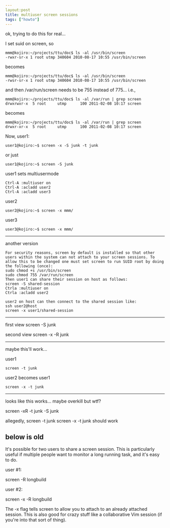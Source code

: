 ```yaml
---
layout:post
title: multiuser screen sessions
tags: ["howto"]
---
```



ok, trying to do this for real...


I set suid on screen, so

    mmm@kojiro:~/projects/ttu/doc$ ls -al /usr/bin/screen
    -rwxr-sr-x 1 root utmp 340604 2010-08-17 10:55 /usr/bin/screen

becomes

    mmm@kojiro:~/projects/ttu/doc$ ls -al /usr/bin/screen
    -rwsr-sr-x 1 root utmp 340604 2010-08-17 10:55 /usr/bin/screen

and then /var/run/screen needs to be 755 instead of 775... i.e.,

    mmm@kojiro:~/projects/ttu/doc$ ls -al /var/run | grep screen
    drwxrwxr-x  5 root     utmp      100 2011-02-08 10:17 screen

becomes

    mmm@kojiro:~/projects/ttu/doc$ ls -al /var/run | grep screen
    drwxr-xr-x  5 root     utmp      100 2011-02-08 10:17 screen


Now, user1:

    user1@kojiro:~$ screen -x -S junk -t junk

or just

    user1@kojiro:~$ screen -S junk

user1 sets multiusermode

    Ctrl-A :multiuser on
    Ctrl-A :acladd user2
    Ctrl-A :acladd user3

user2
 
    user2@kojiro:~$ screen -x mmm/

user3

    user3@kojiro:~$ screen -x mmm/

---

another version

    For security reasons, screen by default is installed so that other users within the system can not attach to your screen sessions. To allow this to be changed one must set screen to run SUID root by doing the following (once):
    sudo chmod +s /usr/bin/screen
    sudo chmod 755 /var/run/screen
    Then user1 can share their session on host as follows:
    screen -S shared-session
    Ctrla :multiuser on
    Ctrla :acladd user2

    user2 on host can then connect to the shared session like:
    ssh user2@host
    screen -x user1/shared-session

---

first view
    screen -S junk

second view
    screen -x -R junk

---


maybe this'll work...


user1

    screen -t junk

user2 becomes user1

    screen -x -t junk


---

looks like this works... maybe overkill but wtf?

screen -xR -t junk -S junk


allegedly, 
screen -t junk
screen -x -t junk
should work





below is old
---


It's possible for two users to share a screen session. This is particularly useful if multiple people want to monitor a long running task, and it's easy to do.

user #1:

screen -R longbuild

user #2:

screen -x -R longbuild

The -x flag tells screen to allow you to attach to an already attached session. This is also good for crazy stuff like a collaborative Vim session (if you're into that sort of thing).
